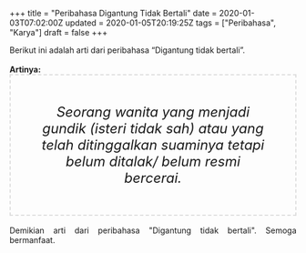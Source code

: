 +++
title = "Peribahasa Digantung Tidak Bertali"
date = 2020-01-03T07:02:00Z
updated = 2020-01-05T20:19:25Z
tags = ["Peribahasa", "Karya"]
draft = false
+++

<div dir="ltr" style="text-align: left;" trbidi="on"><div style="text-align: justify;">Berikut ini adalah arti dari peribahasa “Digantung tidak bertali”.</div><br /><div style="text-align: justify;"><b>Artinya:</b></div><div style="border: 2px dashed #ddd; font-size: 24px; height: auto; margin: 0 auto; padding: 50px; text-align: center; width: auto;"><i>Seorang wanita yang menjadi gundik (isteri tidak sah) atau yang telah ditinggalkan suaminya tetapi belum ditalak/ belum resmi bercerai.</i></div><br /><div style="text-align: justify;">Demikian arti dari peribahasa "Digantung tidak bertali". Semoga bermanfaat.</div></div>
